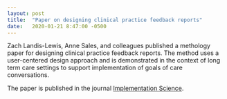 ```yaml
---
layout: post
title:  "Paper on designing clinical practice feedback reports"
date:   2020-01-21 8:47:00 -0500
---
```


Zach Landis-Lewis, Anne Sales, and colleagues published a methology paper for designing clinical practice feedback reports. The method uses a user-centered design approach and is demonstrated in the context of long term care settings to support implementation of goals of care conversations. 

The paper is published in the journal [Implementation Science](https://implementationscience.biomedcentral.com/articles/10.1186/s13012-019-0950-y).

